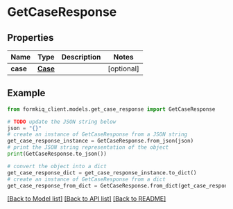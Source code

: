 # GetCaseResponse


## Properties

Name | Type | Description | Notes
------------ | ------------- | ------------- | -------------
**case** | [**Case**](Case.md) |  | [optional] 

## Example

```python
from formkiq_client.models.get_case_response import GetCaseResponse

# TODO update the JSON string below
json = "{}"
# create an instance of GetCaseResponse from a JSON string
get_case_response_instance = GetCaseResponse.from_json(json)
# print the JSON string representation of the object
print(GetCaseResponse.to_json())

# convert the object into a dict
get_case_response_dict = get_case_response_instance.to_dict()
# create an instance of GetCaseResponse from a dict
get_case_response_from_dict = GetCaseResponse.from_dict(get_case_response_dict)
```
[[Back to Model list]](../README.md#documentation-for-models) [[Back to API list]](../README.md#documentation-for-api-endpoints) [[Back to README]](../README.md)


